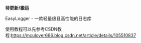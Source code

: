 **待更新/搬运**

EasyLogger - 一款轻量级且高性能的日志库

使用教程可以先参考CSDN教程:https://mculover666.blog.csdn.net/article/details/105510837

